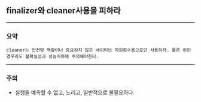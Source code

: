 ## finalizer와 cleaner사용을 피하라

---

### 요약
`cleaner는 안전망 역할이나 중요하지 않은 네이티브 자원회수용으로만 사용하자.
물론 이런 경우라도 불확실성과 성능저하에 주의해야한다.`

---

### 주의
 - 실행을 예측할 수 없고, 느리고, 일반적으로 불필요하다.